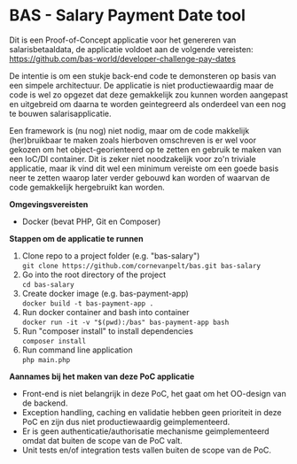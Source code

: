 # BAS - Salary Payment Date tool
Dit is een Proof-of-Concept applicatie voor het genereren van salarisbetaaldata, de applicatie voldoet aan de 
volgende vereisten: https://github.com/bas-world/developer-challenge-pay-dates

De intentie is om een stukje back-end code te demonsteren op basis van een simpele architectuur.
De applicatie is niet productiewaardig maar de code is wel zo opgezet dat deze gemakkelijk zou kunnen worden
aangepast en uitgebreid om daarna te worden geintegreerd als onderdeel van een nog te bouwen salarisapplicatie.
 
Een framework is (nu nog) niet nodig, maar om de code makkelijk (her)bruikbaar te maken zoals hierboven omschreven
is er wel voor gekozen om het object-georienteerd op te zetten en gebruik te maken van een IoC/DI container. Dit
is zeker niet noodzakelijk voor zo'n triviale applicatie, maar ik vind dit wel een minimum vereiste om een goede
basis neer te zetten waarop later verder gebouwd kan worden of waarvan de code gemakkelijk hergebruikt kan worden.

**Omgevingsvereisten**
- Docker (bevat PHP, Git en Composer)

**Stappen om de applicatie te runnen**
1) Clone repo to a project folder (e.g. "bas-salary")\
`git clone https://github.com/cornevanpelt/bas.git bas-salary`
2) Go into the root directory of the project\
`cd bas-salary` 
3) Create docker image (e.g. bas-payment-app)\
`docker build -t bas-payment-app .`
4) Run docker container and bash into container\
`docker run -it -v "$(pwd):/bas" bas-payment-app bash`
5) Run "composer install" to install dependencies\
`composer install`
6) Run command line application\
`php main.php`

**Aannames bij het maken van deze PoC applicatie**
- Front-end is niet belangrijk in deze PoC, het gaat om het OO-design van de backend.
- Exception handling, caching en validatie hebben geen prioriteit in deze PoC en zijn dus niet productiewaardig geimplementeerd.
- Er is geen authenticatie/authorisatie mechanisme geimplementeerd omdat dat buiten de scope van de PoC valt.
- Unit tests en/of integration tests vallen buiten de scope van de PoC.